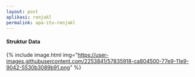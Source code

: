 ```yaml
---
layout: post
aplikasi: renjakl
permalink: apa-itu-renjakl
---
```


#### Struktur Data

{% include image.html
    img="https://user-images.githubusercontent.com/2253841/57835918-ca804500-77e9-11e9-9042-5530b3089b91.png"
%}

